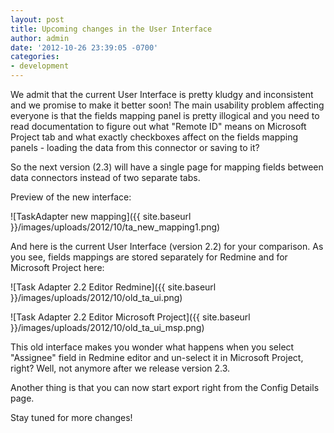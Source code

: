 ```yaml
---
layout: post
title: Upcoming changes in the User Interface
author: admin
date: '2012-10-26 23:39:05 -0700'
categories:
- development
---
```


We admit that the current User Interface is pretty kludgy and inconsistent and we promise to make it better soon!
The main usability problem affecting everyone is that the fields mapping panel is pretty illogical and you need
 to read documentation to figure out what "Remote ID" means on Microsoft Project tab and what exactly checkboxes
 affect on the fields mapping panels - loading the data from this connector or saving to it?

So the next version (2.3) will have a single page for mapping fields between data connectors instead of two separate tabs.

Preview of the new interface:

![TaskAdapter new mapping]({{ site.baseurl }}/images/uploads/2012/10/ta_new_mapping1.png)

<p>And here is the current User Interface (version 2.2) for your comparison.
 As you see, fields mappings are stored separately for Redmine and for Microsoft Project here:

![Task Adapter 2.2 Editor Redmine]({{ site.baseurl }}/images/uploads/2012/10/old_ta_ui.png)

![Task Adapter 2.2 Editor Microsoft Project]({{ site.baseurl }}/images/uploads/2012/10/old_ta_ui_msp.png)

This old interface makes you wonder what happens when you select "Assignee" field in Redmine editor
and un-select it in Microsoft Project, right? Well, not anymore after we release version 2.3.

Another thing is that you can now start export right from the Config Details page.

Stay tuned for more changes!
